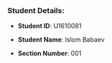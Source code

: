 ### Student Details:


- **Student ID**: U1610081

- **Student Name**: Islom Babaev
- **Section Number**: 001

